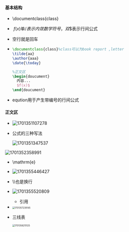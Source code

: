 #### 基本结构

* \documentclass{class}

* ​	$f(x)$单/$表示内敛数学符号，双$$表示行间公式

* 空行就是回车

* ```latex
  \documentclass{class}%class可以为book report ,letter
  \tilde{aa}
  \author{aaa}
  \date{\today}
  
  %正文区
  \begin{doucument}
  	内容...
  	$f(x)$
  \end{doucument}
  ```

* eqution用于产生带编号的行间公式





#### 正文区

* ![1701351107278](Untitled.assets/1701351107278.png)

* 公式的三种写法

  <img src="Untitled.assets/1701351347537.png" alt="1701351347537" />

![1701352358991](Untitled.assets/1701352358991.png)

* \mathrm{e}
* ![1701355446427](Untitled.assets/1701355446427.png)

* \\\也是换行
* ![1701355520809](Untitled.assets/1701355520809.png)
  * 引用

* <img src="Untitled.assets/1701357239145.png" alt="1701357239145" style="zoom:50%;" />

* 三线表

  <img src="Untitled.assets/1701358215125.png" alt="1701358215125" style="zoom:50%;" />